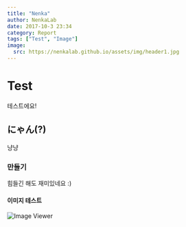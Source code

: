 ```yaml
---
title: "Nenka"
author: NenkaLab
date: 2017-10-3 23:34
category: Report
tags: ["Test", "Image"]
image:
  src: https://nenkalab.github.io/assets/img/header1.jpg
---
```


# Test
테스트에요!

## にゃん(?)
냥냥

### 만들기
힘들긴 해도 재미있네요 :)

#### 이미지 테스트
![Image Viewer](https://nenkalab.github.io/assets/img/header3.jpg)